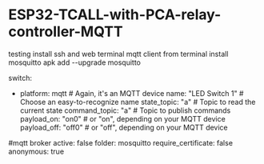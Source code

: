 # ESP32-TCALL-with-PCA-relay-controller-MQTT
testing
install ssh and web terminal
mqtt client
from terminal install mosquitto apk add --upgrade mosquitto


switch:
  - platform: mqtt # Again, it's an MQTT device
    name: "LED Switch 1" # Choose an easy-to-recognize name
    state_topic: "a" # Topic to read the current state
    command_topic: "a" # Topic to publish commands
    payload_on: "on0" # or "on", depending on your MQTT device
    payload_off: "off0" # or "off", depending on your MQTT device


#mqtt broker
active: false
folder: mosquitto
require_certificate: false
anonymous: true
